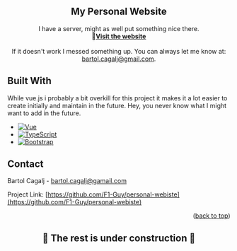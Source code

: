 <div  align="center">
    <h2  align="center">My Personal Website</h2>
    <p  align="center">
        I have a server, might as well put something nice there.
        <br  />
        🔗<a  href="https://www.bcagalj.com"><strong>Visit the website</strong></a>
        <br  />
        <br  />
        If it doesn't work I messed something up. You can always let me know at: <a href="mailto:bartol.cagalj@gmail.com">bartol.cagalj@gmail.com</a>.
    </p>
</div>

## Built With

While vue.js i probably a bit overkill for this project it makes it a lot easier to create initially and maintain in the future. Hey, you never know what I might want to add in the future.

* [![Vue][Vue.js]][Vue-url]
* [![TypeScript][TypeScript.com]][TypeScript-url]
* [![Bootstrap][Bootstrap.com]][Bootstrap-url]

<!-- CONTACT -->
## Contact

Bartol Cagalj - [bartol.cagalj@gamail.com](mailto:bartol.cagalj@gmail.com)

Project Link: [https://github.com/F1-Guy/personal-webiste](https://github.com/F1-Guy/personal-webiste)

<p align="right">(<a href="#">back to top</a>)</p>

<h2 align="center">🚧 The rest is under construction 🚧</h2>

[Vue.js]: https://img.shields.io/badge/Vue.js-35495E?style=for-the-badge&logo=vuedotjs&logoColor=4FC08D
[Vue-url]: https://vuejs.org/

[Bootstrap.com]: https://img.shields.io/badge/Bootstrap-563D7C?style=for-the-badge&logo=bootstrap&logoColor=white
[Bootstrap-url]: https://getbootstrap.com

[TypeScript.com]: https://img.shields.io/badge/TypeScript-007ACC?style=for-the-badge&logo=typescript&logoColor=white
[TypeScript-url]: https://www.typescriptlang.org/